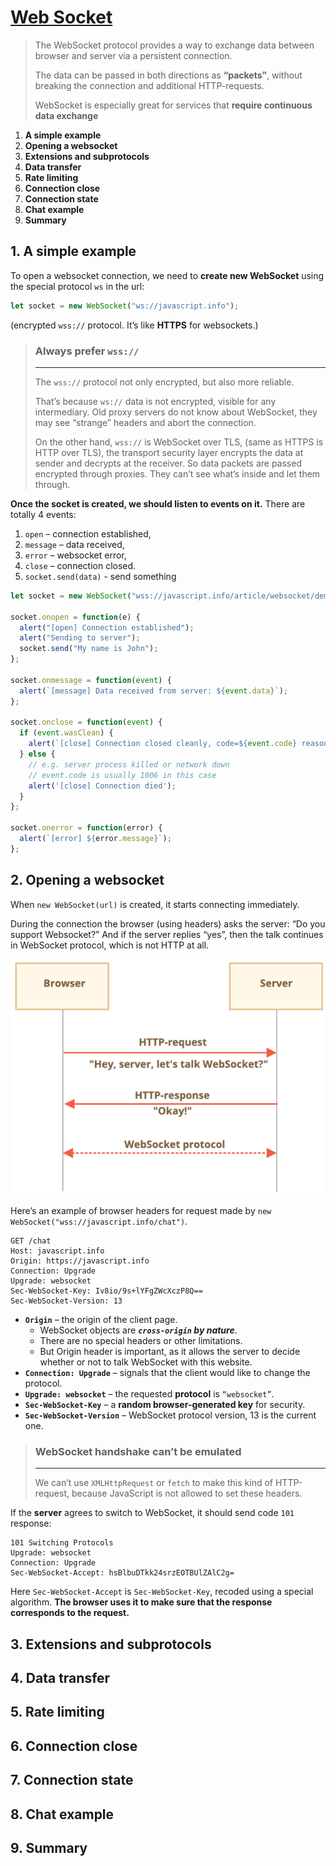 # [Web Socket](https://javascript.info/websocket#summary)

> The WebSocket protocol provides a way to exchange data between browser and server via a persistent connection.
>
> The data can be passed in both directions as **“packets”**, without breaking the connection and additional HTTP-requests.
>
> WebSocket is especially great for services that **require continuous data exchange**

1. **A simple example**
2. **Opening a websocket**
3. **Extensions and subprotocols**
4. **Data transfer**
5. **Rate limiting**
6. **Connection close**
7. **Connection state**
8. **Chat example**
9. **Summary**

## 1. **A simple example**

To open a websocket connection, we need to **create new WebSocket** using the special protocol ``ws`` in the url:

```JavaScript
let socket = new WebSocket("ws://javascript.info");
```

(encrypted ``wss://`` protocol. It’s like **HTTPS** for websockets.)

> ### **Always prefer ``wss://``**
> ---
> 
> The ``wss://`` protocol not only encrypted, but also more reliable.
>
> That’s because ``ws://`` data is not encrypted, visible for any intermediary. Old proxy servers do not know about WebSocket, they may see “strange” headers and abort the connection.
>
> On the other hand, ``wss://`` is WebSocket over TLS, (same as HTTPS is HTTP over TLS), the transport security layer encrypts the data at sender and decrypts at the receiver. So data packets are passed encrypted through proxies. They can’t see what’s inside and let them through.

**Once the socket is created, we should listen to events on it.** There are totally 4 events:

1. ``open`` – connection established,
2. ``message`` – data received,
3. ``error`` – websocket error,
4. ``close`` – connection closed.
5. ``socket.send(data)`` - send something

```JavaScript
let socket = new WebSocket("wss://javascript.info/article/websocket/demo/hello");

socket.onopen = function(e) {
  alert("[open] Connection established");
  alert("Sending to server");
  socket.send("My name is John");
};

socket.onmessage = function(event) {
  alert(`[message] Data received from server: ${event.data}`);
};

socket.onclose = function(event) {
  if (event.wasClean) {
    alert(`[close] Connection closed cleanly, code=${event.code} reason=${event.reason}`);
  } else {
    // e.g. server process killed or network down
    // event.code is usually 1006 in this case
    alert('[close] Connection died');
  }
};

socket.onerror = function(error) {
  alert(`[error] ${error.message}`);
};
```

## 2. **Opening a websocket**

When ``new WebSocket(url)`` is created, it starts connecting immediately.

During the connection the browser (using headers) asks the server: “Do you support Websocket?” And if the server replies “yes”, then the talk continues in WebSocket protocol, which is not HTTP at all.

![Web Socket](/jsa_mentoring/js_network_request/web_socket.png)

Here’s an example of browser headers for request made by ``new WebSocket("wss://javascript.info/chat")``.

```HTTP
GET /chat
Host: javascript.info
Origin: https://javascript.info
Connection: Upgrade
Upgrade: websocket
Sec-WebSocket-Key: Iv8io/9s+lYFgZWcXczP8Q==
Sec-WebSocket-Version: 13
```

- **``Origin``** – the origin of the client page.
  - WebSocket objects are ***``cross-origin`` by nature***.
  - There are no special headers or other limitations.
  - But Origin header is important, as it allows the server to decide whether or not to talk WebSocket with this website.
- **``Connection: Upgrade``** – signals that the client would like to change the protocol.
- **``Upgrade: websocket``** – the requested **protocol** is ``“websocket”``.
- **``Sec-WebSocket-Key``** – a **random browser-generated key** for security.
- **``Sec-WebSocket-Version``** – WebSocket protocol version, 13 is the current one.

> ### **WebSocket handshake can’t be emulated**
>
> ---
>
> We can’t use ``XMLHttpRequest`` or ``fetch`` to make this kind of HTTP-request, because JavaScript is not allowed to set these headers.

If the **server** agrees to switch to WebSocket, it should send code ``101`` response:

```HTTP
101 Switching Protocols
Upgrade: websocket
Connection: Upgrade
Sec-WebSocket-Accept: hsBlbuDTkk24srzEOTBUlZAlC2g=
```

Here ``Sec-WebSocket-Accept`` is ``Sec-WebSocket-Key``, recoded using a special algorithm. **The browser uses it to make sure that the response corresponds to the request.**

## 3. **Extensions and subprotocols**



## 4. **Data transfer**



## 5. **Rate limiting**


## 6. **Connection close**


## 7. **Connection state**


## 8. **Chat example**



## 9. **Summary**